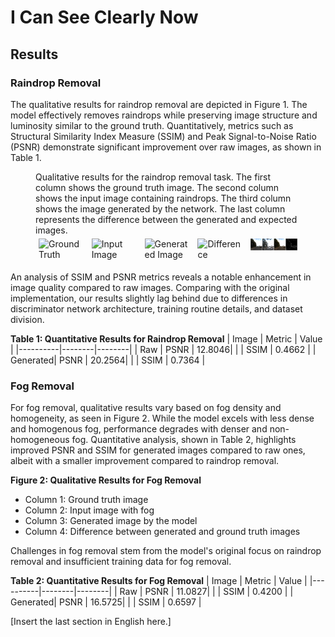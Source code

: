 # I Can See Clearly Now

## Results

### Raindrop Removal

The qualitative results for raindrop removal are depicted in Figure 1. The model effectively removes raindrops while preserving image structure and luminosity similar to the ground truth. Quantitatively, metrics such as Structural Similarity Index Measure (SSIM) and Peak Signal-to-Noise Ratio (PSNR) demonstrate significant improvement over raw images, as shown in Table 1.

<figure>
    <figcaption>Qualitative results for the raindrop removal task. The first column shows the ground truth image. The second column shows the input image containing raindrops. The third column shows the image generated by the network. The last column represents the difference between the generated and expected images.</figcaption>
    <div style="display: flex; justify-content: center;">
        <div style="flex: 25%; padding: 5px;">
            <img src="https://github.com/maxsuel-fa/i-can-see-clearly-now/tree/main/images/results_0.png" alt="Ground Truth" style="width:100%">
        </div>
        <div style="flex: 25%; padding: 5px;">
            <img src="https://github.com/maxsuel-fa/i-can-see-clearly-now/tree/main/images/results_91.png" alt="Input Image" style="width:100%">
        </div>
        <div style="flex: 25%; padding: 5px;">
            <img src="https://github.com/maxsuel-fa/i-can-see-clearly-now/tree/main/images/results_92.png" alt="Generated Image" style="width:100%">
        </div>
        <div style="flex: 25%; padding: 5px;">
            <img src="https://github.com/maxsuel-fa/i-can-see-clearly-now/tree/main/images/results_225.png" alt="Difference" style="width:100%">
        </div>
        <div style="flex: 25%; padding: 5px;">
            <img src="images/results_447.png" alt="Difference" style="width:100%">
        </div>
    </div>
</figure>

An analysis of SSIM and PSNR metrics reveals a notable enhancement in image quality compared to raw images. Comparing with the original implementation, our results slightly lag behind due to differences in discriminator network architecture, training routine details, and dataset division.

**Table 1: Quantitative Results for Raindrop Removal**
| Image    | Metric | Value  |
|----------|--------|--------|
| Raw      | PSNR   | 12.8046|
|          | SSIM   | 0.4662 |
| Generated| PSNR   | 20.2564|
|          | SSIM   | 0.7364 |

### Fog Removal

For fog removal, qualitative results vary based on fog density and homogeneity, as seen in Figure 2. While the model excels with less dense and homogenous fog, performance degrades with denser and non-homogeneous fog. Quantitative analysis, shown in Table 2, highlights improved PSNR and SSIM for generated images compared to raw ones, albeit with a smaller improvement compared to raindrop removal.

**Figure 2: Qualitative Results for Fog Removal**
- Column 1: Ground truth image
- Column 2: Input image with fog
- Column 3: Generated image by the model
- Column 4: Difference between generated and ground truth images

Challenges in fog removal stem from the model's original focus on raindrop removal and insufficient training data for fog removal.

**Table 2: Quantitative Results for Fog Removal**
| Image    | Metric | Value  |
|----------|--------|--------|
| Raw      | PSNR   | 11.0827|
|          | SSIM   | 0.4200 |
| Generated| PSNR   | 16.5725|
|          | SSIM   | 0.6597 |

[Insert the last section in English here.]

